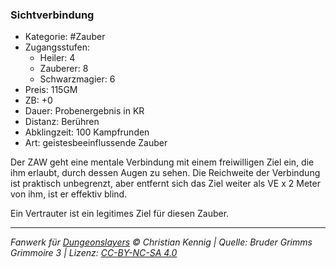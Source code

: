 ### Sichtverbindung

- Kategorie: #Zauber
- Zugangsstufen:
  - Heiler: 4
  - Zauberer: 8
  - Schwarzmagier: 6
- Preis: 115GM
- ZB: +0
- Dauer: Probenergebnis in KR
- Distanz: Berühren
- Abklingzeit: 100 Kampfrunden
- Art: geistesbeeinflussende Zauber



Der ZAW geht eine mentale Verbindung mit einem freiwilligen Ziel ein, die ihm erlaubt, durch dessen Augen zu sehen. Die Reichweite der Verbindung ist praktisch unbegrenzt, aber entfernt sich das Ziel weiter als VE x 2 Meter von ihm, ist er effektiv blind.

Ein Vertrauter ist ein legitimes Ziel für diesen Zauber.

---

_Fanwerk für [Dungeonslayers](https://www.dungeonslayers.net/) © Christian Kennig | Quelle: Bruder Grimms Grimmoire 3 | Lizenz: [CC-BY-NC-SA 4.0](https://creativecommons.org/licenses/by-nc-sa/4.0/deed.de)_
